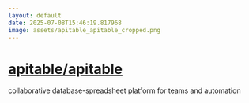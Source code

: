 ```yaml
---
layout: default
date: 2025-07-08T15:46:19.817968
image: assets/apitable_apitable_cropped.png
---
```


# [apitable/apitable](https://github.com/apitable/apitable)

collaborative database-spreadsheet platform for teams and automation
